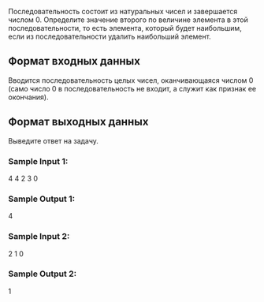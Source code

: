 Последовательность состоит из натуральных чисел и завершается числом 0. Определите значение второго по величине элемента в этой последовательности, то есть элемента, который будет наибольшим, если из последовательности удалить наибольший элемент.

## Формат входных данных
Вводится последовательность целых чисел, оканчивающаяся числом 0 (само число 0 в последовательность не входит, а служит как признак ее окончания).
## Формат выходных данных
Выведите ответ на задачу.
### Sample Input 1:

4
4
2
3
0
### Sample Output 1:

4
### Sample Input 2:

2
1
0
### Sample Output 2:

1
